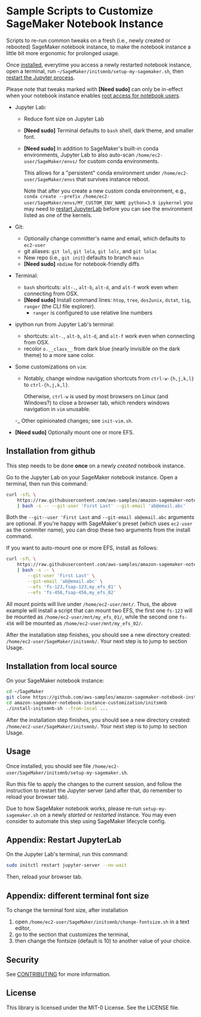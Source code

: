 # Sample Scripts to Customize SageMaker Notebook Instance

Scripts to re-run common tweaks on a fresh (i.e., newly created or rebooted)
SageMaker notebook instance, to make the notebook instance a little bit more
ergonomic for prolonged usage.

Once [installed](#installation-from-github), everytime you access a newly
restarted notebook instance, open a terminal, run
`~/SageMaker/initsmnb/setup-my-sagemaker.sh`, then
[restart the Jupyter process](#appendix-restart-jupyterlab).

Please note that tweaks marked with **\[Need sudo\]** can only be in-effect when
your notebook instance enables
[root access for notebook users](https://aws.amazon.com/blogs/machine-learning/control-root-access-to-amazon-sagemaker-notebook-instances/).

- Jupyter Lab:
  - Reduce font size on Jupyter Lab
  - **\[Need sudo\]** Terminal defaults to `bash` shell, dark theme, and smaller font.
  - **\[Need sudo\]** In addition to SageMaker's built-in conda environments, Jupyter Lab to also
    auto-scan `/home/ec2-user/SageMaker/envs/` for custom conda environments.

    This allows for a "persistent" conda environment under `/home/ec2-user/SageMaker/envs` that
    survives instance reboot.

    Note that after you create a new custom conda environment, e.g.,
    `conda create --prefix /home/ec2-user/SageMaker/envs/MY_CUSTOM_ENV_NAME python=3.9 ipykernel`
    you may need to [restart JupyterLab](#appendix-restart-jupyterlab) before you can see the
    environment listed as one of the kernels.

- Git:
  - Optionally change committer's name and email, which defaults to `ec2-user`
  - git aliases: `git lol`, `git lola`, `git lolc`, and `git lolac`
  - New repo (i.e., `git init`) defaults to branch `main`
  - **\[Need sudo\]** `nbdime` for notebook-friendly diffs

- Terminal:
  - `bash` shortcuts: `alt-.`, `alt-b`, `alt-d`, and `alt-f` work even when
    connecting from OSX.
  - **\[Need sudo\]** Install command lines: `htop`, `tree`, `dos2unix`,
    `dstat`, `tig`, `ranger` (the CLI file explorer).
    - `ranger` is configured to use relative line numbers

- ipython run from Jupyter Lab's terminal:
  - shortcuts: `alt-.`, `alt-b`, `alt-d`, and `alt-f` work even when connecting
    from OSX.
  - recolor `o.__class__` from dark blue (nearly invisible on the dark theme) to
    a more sane color.

- Some customizations on `vim`:
  - Notably, change window navigation shortcuts from `ctrl-w-{h,j,k,l}` to
    `ctrl-{h,j,k,l}`.

    Otherwise, `ctrl-w` is used by most browsers on Linux (and Windows?) to
    close a browser tab, which renders windows navigation in `vim` unusable.

  -_ Other opinionated changes; see `init-vim.sh`.

- **\[Need sudo\]** Optionally mount one or more EFS.

## Installation from github

This step needs to be done **once** on a newly *created* notebook instance.

Go to the Jupyter Lab on your SageMaker notebook instance. Open a terminal,
then run this command:

```bash
curl -sfL \
    https://raw.githubusercontent.com/aws-samples/amazon-sagemaker-notebook-instance-customization/main/initsmnb/install-initsmnb.sh \
    | bash -s -- --git-user 'First Last' --git-email 'ab@email.abc'
```

Both the `--git--user 'First Last` and `--git-email ab@email.abc` arguments are
optional. If you're happy with SageMaker's preset (which uses `ec2-user` as
the commiter name), you can drop these two arguments from the install command.

If you want to auto-mount one or more EFS, install as follows:

```bash
curl -sfL \
    https://raw.githubusercontent.com/aws-samples/amazon-sagemaker-notebook-instance-customization/main/initsmnb/install-initsmnb.sh \
    | bash -s -- \
        --git-user 'First Last' \
        --git-email 'ab@email.abc' \
        --efs 'fs-123,fsap-123,my_efs_01' \
        --efs 'fs-456,fsap-456,my_efs_02'
```

All mount points will live under `/home/ec2-user/mnt/`. Thus, the above example
will install a script that can mount two EFS, the first one `fs-123` will be
mounted as `/home/ec2-user/mnt/my_efs_01/`, while the second one `fs-456` will
be mounted as `/home/ec2-user/mnt/my_efs_02/`.

After the installation step finishes, you should see a new directory created: `/home/ec2-user/SageMaker/initsmnb/`.
Your next step is to jump to section Usage.

## Installation from local source

On your SageMaker notebook instance:

```bash
cd ~/SageMaker
git clone https://github.com/aws-samples/amazon-sagemaker-notebook-instance-customization.git
cd amazon-sagemaker-notebook-instance-customization/initsmnb
./install-initsmnb-sh --from-local ...
```

After the installation step finishes, you should see a new directory created: `/home/ec2-user/SageMaker/initsmnb/`.
Your next step is to jump to section Usage.

## Usage

Once installed, you should see file `/home/ec2-user/SageMaker/initsmnb/setup-my-sagemaker.sh`.

Run this file to apply the changes to the current session, and follow the
instruction to restart the Jupyter server (and after that, do remember to reload
your browser tab).

Due to how SageMaker notebook works, please re-run `setup-my-sagemaker.sh` on a
newly *started* or *restarted* instance. You may even consider to automate this
step using SageMaker lifecycle config.

## Appendix: Restart JupyterLab

On the Jupyter Lab's terminal, run this command:

```bash
sudo initctl restart jupyter-server --no-wait
```

Then, reload your browser tab.

## Appendix: different terminal font size

To change the terminal font size, after installation

1. open `/home/ec2-user/SageMaker/initsmnb/change-fontsize.sh` in a text editor,
2. go to the section that customizes the terminal,
3. then change the fontsize (default is 10) to another value of your choice.

## Security

See [CONTRIBUTING](CONTRIBUTING.md#security-issue-notifications) for more information.

## License

This library is licensed under the MIT-0 License. See the LICENSE file.
